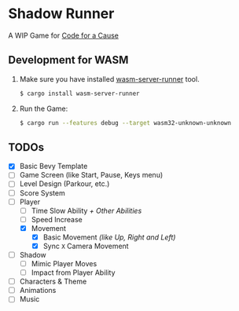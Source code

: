 # Shadow Runner

A WIP Game for [Code for a Cause](https://itch.io/jam/code-for-a-cause)

## Development for WASM

1. Make sure you have installed [wasm-server-runner](https://github.com/jakobhellermann/wasm-server-runner) tool.
    ```bash
    $ cargo install wasm-server-runner
    ```

2. Run the Game:
    ```bash
    $ cargo run --features debug --target wasm32-unknown-unknown
    ```

## TODOs

- [x] Basic Bevy Template
- [ ] Game Screen (like Start, Pause, Keys menu)
- [ ] Level Design (Parkour, etc.)
- [ ] Score System
- [ ] Player
    - [ ] Time Slow Ability _+ Other Abilities_
    - [ ] Speed Increase
    - [x] Movement
        - [x] Basic Movement _(like Up, Right and Left)_
        - [x] Sync `X` Camera Movement
- [ ] Shadow
    - [ ] Mimic Player Moves
    - [ ] Impact from Player Ability
- [ ] Characters & Theme
- [ ] Animations
- [ ] Music
